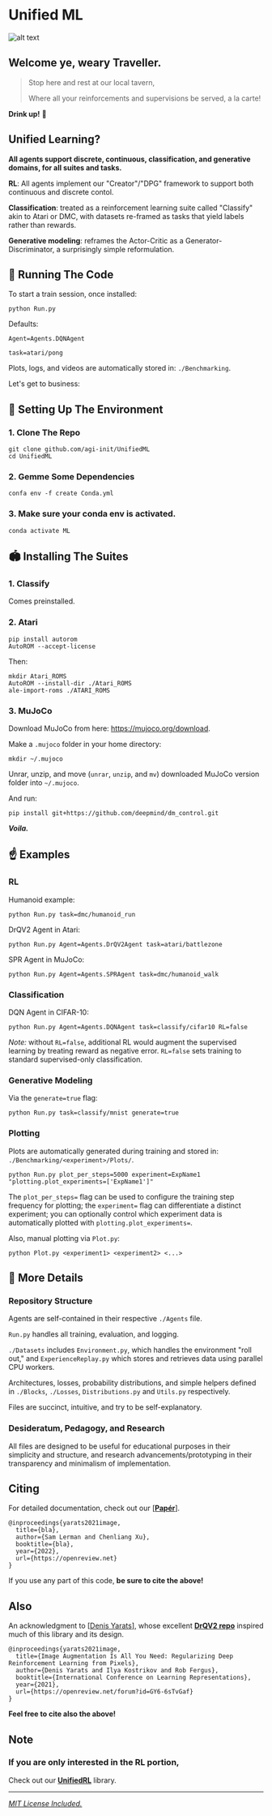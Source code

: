[comment]: <> (# Unified ML, unified in one place, ml, it's so unified )
# Unified ML

![alt text](evolve.gif)

## Welcome ye, weary Traveller.

>Stop here and rest at our local tavern,
>
> Where all your reinforcements and supervisions be served, a la carte!

**Drink up!** :beers:

## Unified Learning?
**All agents support discrete, continuous, classification, and generative domains, for all suites and tasks.**

**RL**: All agents implement our "Creator"/"DPG" framework to support both continuous and discrete contol.

**Classification**: treated as a reinforcement learning suite called "Classify" akin to Atari or DMC, with datasets re-framed as tasks that yield labels rather than rewards.

**Generative modeling**: reframes the Actor-Critic as a Generator-Discriminator, a surprisingly simple reformulation.

## :runner: Running The Code

To start a train session, once installed:

```
python Run.py
```

[comment]: <> (The default agent and task are DQN and Pong respectively.)

Defaults:

```Agent=Agents.DQNAgent```

```task=atari/pong```

Plots, logs, and videos are automatically stored in: ```./Benchmarking```.

Let's get to business:

## :wrench: Setting Up The Environment 

[comment]: <> (Pretty simple:)

### 1. Clone The Repo

```
git clone github.com/agi-init/UnifiedML
cd UnifiedML
```

### 2. Gemme Some Dependencies

```
confa env -f create Conda.yml
```

[comment]: <> (# Installing Suites)

### 3. Make sure your conda env is activated.

```
conda activate ML
```

[comment]: <> (*zip zap bippidy bap!* ~ &#40;don't run that&#41;)

[comment]: <> (### *THERE, HAPPY!??*)

## :stadium: Installing The Suites 

### 1. Classify

[comment]: <> (Comes preinstalled.  :smirk:)
Comes preinstalled. 

### 2. Atari
```
pip install autorom
AutoROM --accept-license
```
Then:
```
mkdir Atari_ROMS
AutoROM --install-dir ./Atari_ROMS
ale-import-roms ./ATARI_ROMS
```
### 3. MuJoCo
Download MuJoCo from here: https://mujoco.org/download.

Make a ```.mujoco``` folder in your home directory:

```
mkdir ~/.mujoco
```

Unrar, unzip, and move (```unrar```, ```unzip```, and ```mv```) downloaded MuJoCo version folder into ```~/.mujoco```. 

And run:
```
pip install git+https://github.com/deepmind/dm_control.git
```
***Voila.***

## :point_up: Examples 

[comment]: <> (### *Atari example:*)

[comment]: <> (```)

[comment]: <> (python Run.py task=atari/breakout)

[comment]: <> (```)

[comment]: <> (All agents support all suites, discrete and continuous control.)

### RL

Humanoid example: 
```
python Run.py task=dmc/humanoid_run
```

DrQV2 Agent in Atari:
```
python Run.py Agent=Agents.DrQV2Agent task=atari/battlezone
```

SPR Agent in MuJoCo:
```
python Run.py Agent=Agents.SPRAgent task=dmc/humanoid_walk
```

### Classification

DQN Agent in CIFAR-10:
```
python Run.py Agent=Agents.DQNAgent task=classify/cifar10 RL=false
```

*Note:* without ```RL=false```, additional RL would augment the supervised learning by treating reward as negative error. ```RL=false``` sets training to standard supervised-only classification.

### Generative Modeling

Via the ```generate=true``` flag:
```
python Run.py task=classify/mnist generate=true
```

[comment]: <> (```)

[comment]: <> (python Run.py task=atari/breakout generate=true)

[comment]: <> (```)

### Plotting
Plots are automatically generated during training and stored in:
```./Benchmarking/<experiment>/Plots/```.

```
python Run.py plot_per_steps=5000 experiment=ExpName1 "plotting.plot_experiments=['ExpName1']"
```

The ```plot_per_steps=``` flag can be used to configure the training step frequency for plotting; the ```experiment=``` flag can differentiate a distinct experiment; you can optionally control which experiment data is automatically plotted with ```plotting.plot_experiments=```.

Also, manual plotting via ```Plot.py```:

```
python Plot.py <experiment1> <experiment2> <...>
```

## :thinking: More Details

### Repository Structure

Agents are self-contained in their respective ```./Agents``` file.

```Run.py``` handles all training, evaluation, and logging.

```./Datasets``` includes ```Environment.py```, which handles the environment "roll out," and ```ExperienceReplay.py``` which stores and retrieves data using parallel CPU workers.

Architectures, losses, probability distributions, and simple helpers defined in ```./Blocks```, ```./Losses```, ```Distributions.py``` and ```Utils.py``` respectively.

Files are succinct, intuitive, and try to be self-explanatory.

### Desideratum, Pedagogy, and Research

All files are designed to be useful for educational purposes in their simplicity and structure, and research advancements/prototyping in their transparency and minimalism of implementation.


[comment]: <> (Please see [paper]&#40;https://arxiv.com&#41; for more details.)


[comment]: <> (## Citing The Hard Worker Who Labored For You Day And Mostly Day)
## Citing 

For detailed documentation, check out our [[**Papér**](https://arxiv.com)].

```
@inproceedings{yarats2021image,
  title={bla},
  author={Sam Lerman and Chenliang Xu},
  booktitle={bla},
  year={2022},
  url={https://openreview.net}
}
```

[comment]: <> (And if you use any part of this code — even look at it, or think about it — **be sure to cite the above!**)

[comment]: <> (And if you use any part of this code, **be sure to cite the above!**)
If you use any part of this code, **be sure to cite the above!**

## Also

An acknowledgment to [[Denis Yarats](https://cs.nyu.edu/~dy1042/)], whose excellent [**DrQV2 repo**](https://github.com/facebookresearch/drqv2) inspired much of this library and its design.

```
@inproceedings{yarats2021image,
  title={Image Augmentation Is All You Need: Regularizing Deep Reinforcement Learning from Pixels},
  author={Denis Yarats and Ilya Kostrikov and Rob Fergus},
  booktitle={International Conference on Learning Representations},
  year={2021},
  url={https://openreview.net/forum?id=GY6-6sTvGaf}
}
```

**Feel free to cite also the above!**

## Note

### If you are only interested in the RL portion, 

Check out our [**UnifiedRL**](https:github.com/agi-init/UnifiedRL) library. 

[comment]: <> (It does with RL to this library what PyCharm does with Python to IntelliJ, i.e., waters it down mildly and rebrands a little.~)

[comment]: <> (# License)

<hr class="solid">

[comment]: <> (## License)

[*MIT License Included.*](https://github.com/agi-init/UnifiedML/MIT_LICENSE)

[comment]: <> (## Financing)

[comment]: <> (If you have not yet, please consider donating:)

[comment]: <> ([comment]: <> &#40;[![Donate]&#40;https://img.shields.io/badge/Donate-PayPal-green.svg?style=social&#41;]&#40;https://www.paypal.com/cgi-bin/&#41;&#41;)

[comment]: <> ([![Donate]&#40;https://img.shields.io/badge/Donate-PayPal-green.svg?style=flat&#41;]&#40;https://www.paypal.com/cgi-bin/&#41;)

[comment]: <> ([comment]: <> &#40;[![Donate]&#40;https://img.shields.io/badge/Donate-PayPal-green.svg?style=for-the-badge&#41;]&#40;https://www.paypal.com/cgi-bin/&#41;&#41;)

[comment]: <> ([comment]: <> &#40;[![Donate]&#40;https://img.shields.io/badge/PayPal-Donate-green.svg?style=for-the-badge&#41;]&#40;https://www.paypal.com/cgi-bin/&#41;&#41;)

[comment]: <> ([comment]: <> &#40;[![Donate]&#40;https://img.shields.io/badge/Give_money-yasss-green.svg?style=for-the-badge&#41;]&#40;https://www.paypal.com/cgi-bin/&#41;&#41;)

[comment]: <> ([comment]: <> &#40;[![Donate]&#40;https://img.shields.io/badge/paypal-green.svg?style=for-the-badge&#41;]&#40;https://www.paypal.com/cgi-bin/&#41;&#41;)

[comment]: <> (We are a nonprofit, single-PhD student team whose bank account is quickly hemmoraging.)

[comment]: <> (If you are an investor wishing to invest more seriously, [please contact **agi.\_\_init\_\_**]&#40;mailto:agi.init@gmail.com&#41;.)

[comment]: <> (Mark Zuckerburg, if you're looking for an heir... &#40;not joking&#41;.)